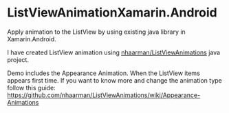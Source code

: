 ListViewAnimationXamarin.Android
================================

Apply animation to the ListView by using existing java library in Xamarin.Android.


I have created ListView animation using [nhaarman/ListViewAnimations](https://github.com/nhaarman/ListViewAnimations) java project. 

Demo includes the Appearance Animation. When the ListView items appears first time. If you want to know more and change the animation type follow this guide: https://github.com/nhaarman/ListViewAnimations/wiki/Appearance-Animations

